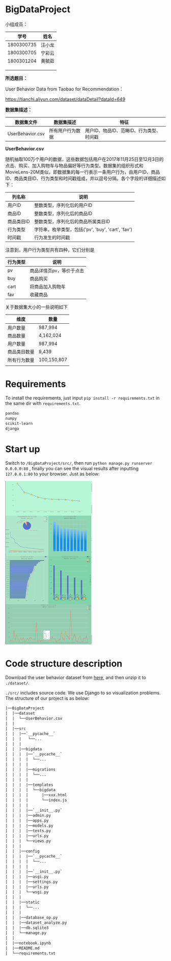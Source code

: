 # BigDataProject

小组成员：

| 学号       | 姓名   |
| ---------- | ------ |
| 1800300735 | 汪小龙 |
| 1800300705 | 宁彩云 |
| 1800301204 | 黄毓茹 |
|            |        |
|            |        |
|            |        |

**所选题目：**

User Behavior Data from Taobao for Recommendation：

https://tianchi.aliyun.com/dataset/dataDetail?dataId=649

**数据集描述：**

| 数据集文件       | 数据集描述       | 特征                                     |
| ---------------- | ---------------- | ---------------------------------------- |
| UserBehavior.csv | 所有用户行为数据 | 用户ID、物品ID、范畴ID、行为类型、时间戳 |

**UserBehavior.csv**

随机抽取100万个用户的数据，这些数据包括用户在2017年11月25日至12月3日的点击、购买、加入购物车与物品偏好等行为类型。数据集的组织形式和MovieLens-20M类似，即数据集的每一行表示一条用户行为，由用户ID、商品ID、商品类目ID、行为类型和时间戳组成，并以逗号分隔。各个字段的详细描述如下：

| 列名称     | 说明                                               |
| ---------- | -------------------------------------------------- |
| 用户ID     | 整数类型，序列化后的用户ID                         |
| 商品ID     | 整数类型，序列化后的商品ID                         |
| 商品类目ID | 整数类型，序列化后的商品所属类目ID                 |
| 行为类型   | 字符串，枚举类型，包括('pv', 'buy', 'cart', 'fav') |
| 时间戳     | 行为发生的时间戳                                   |

注意到，用户行为类型共有四种，它们分别是

| 行为类型 | 说明                     |
| -------- | ------------------------ |
| pv       | 商品详情页pv，等价于点击 |
| buy      | 商品购买                 |
| cart     | 将商品加入购物车         |
| fav      | 收藏商品                 |

关于数据集大小的一些说明如下

| 维度         | 数量        |
| ------------ | ----------- |
| 用户数量     | 987,994     |
| 商品数量     | 4,162,024   |
| 用户数量     | 987,994     |
| 商品类目数量 | 9,439       |
| 所有行为数量 | 100,150,807 |
|              |             |

# Requirements

To install the requirements, just input `pip install -r requirements.txt` in the same dir with `requirements.txt`.

```shell
pandas
numpy
scikit-learn
django
```

# Start up

Switch to `/BigDataProject/src/`, then run `python manage.py runserver 0.0.0.0:80` , finally you can see the visual results after inputting `127.0.0.1:80` to your browser. Just as below:

<img src="./imgs/Visual_result.png" alt="visual_result" style="zoom:50%;" />

# Code structure description

Download the user behavior dataset from [here](https://tianchi.aliyun.com/dataset/dataDetail?dataId=649), and then unzip it to `./dataset/`.

`./src/` includes source code. We use Django to so visualization problems. The structure of our project is as below:
```shell
|──BigDataProject
|  |──dataset
|  |  └──UserBehavior.csv
|  |
|  |──src
|  |  |──`__pycache__`
|  |  |   └──...
|  |  |
|  |  |──bigdata
|  |  |  |──`__pycache__`
|  |  |  |  └──...
|  |  |  |
|  |  |  |──migrations
|  |  |  |  └──...
|  |  |  |
|  |  |  |──templates
|  |  |  |  └──bigdata
|  |  |  |      |──xxx.html
|  |  |  |      └──index.js
|  |  |  |
|  |  |  |──`__init__.py`
|  |  |  |──admin.py
|  |  |  |──apps.py
|  |  |  |──models.py
|  |  |  |──tests.py
|  |  |  |──urls.py
|  |  |  └──views.py
|  |  |  
|  |  |──config
|  |  |  |──`__pycache__`
|  |  |  |  └──...
|  |  |  |
|  |  |  |──`__init__.py`
|  |  |  |──asgi.py
|  |  |  |──settings.py
|  |  |  |──urls.py
|  |  |  └──wsgi.py
|  |  |  
|  |  |──static
|  |  |  └──...
|  |  |  
|  |  |──database_op.py
|  |  |──dataset_analyze.py
|  |  |──db.sqlite3
|  |  └──manage.py
|  |  
|  |──notebook.ipynb
|  |──README.md
|  └──requirements.txt
```